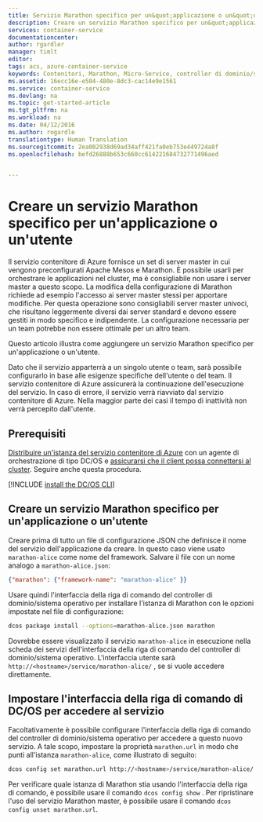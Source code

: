 ```yaml
---
title: Servizio Marathon specifico per un&quot;applicazione o un&quot;utente | Documentazione Microsoft
description: Creare un servizio Marathon specifico per un&quot;applicazione o un&quot;utente
services: container-service
documentationcenter: 
author: rgardler
manager: timlt
editor: 
tags: acs, azure-container-service
keywords: Contenitori, Marathon, Micro-Service, controller di dominio/sistema operativo, Azure
ms.assetid: 16ecc16e-e504-480e-8dc3-cac14e9e1561
ms.service: container-service
ms.devlang: na
ms.topic: get-started-article
ms.tgt_pltfrm: na
ms.workload: na
ms.date: 04/12/2016
ms.author: rogardle
translationtype: Human Translation
ms.sourcegitcommit: 2ea002938d69ad34aff421fa0eb753e449724a8f
ms.openlocfilehash: befd26888b653c660cc614221684732771496aed


---
```

# <a name="create-an-application-or-userspecific-marathon-service"></a>Creare un servizio Marathon specifico per un'applicazione o un'utente
Il servizio contenitore di Azure fornisce un set di server master in cui vengono preconfigurati Apache Mesos e Marathon. È possibile usarli per orchestrare le applicazioni nel cluster, ma è consigliabile non usare i server master a questo scopo. La modifica della configurazione di Marathon richiede ad esempio l'accesso ai server master stessi per apportare modifiche. Per questa operazione sono consigliabili server master univoci, che risultano leggermente diversi dai server standard e devono essere gestiti in modo specifico e indipendente. La configurazione necessaria per un team potrebbe non essere ottimale per un altro team.

Questo articolo illustra come aggiungere un servizio Marathon specifico per un'applicazione o un'utente.

Dato che il servizio apparterrà a un singolo utente o team, sarà possibile configurarlo in base alle esigenze specifiche dell'utente o del team. Il servizio contenitore di Azure assicurerà la continuazione dell'esecuzione del servizio. In caso di errore, il servizio verrà riavviato dal servizio contenitore di Azure. Nella maggior parte dei casi il tempo di inattività non verrà percepito dall'utente.

## <a name="prerequisites"></a>Prerequisiti
[Distribuire un'istanza del servizio contenitore di Azure](container-service-deployment.md) con un agente di orchestrazione di tipo DC/OS e [assicurarsi che il client possa connettersi al cluster](container-service-connect.md). Seguire anche questa procedura.

[!INCLUDE [install the DC/OS CLI](../../includes/container-service-install-dcos-cli-include.md)]

## <a name="create-an-application-or-userspecific-marathon-service"></a>Creare un servizio Marathon specifico per un'applicazione o un'utente
Creare prima di tutto un file di configurazione JSON che definisce il nome del servizio dell'applicazione da creare. In questo caso viene usato `marathon-alice` come nome del framework. Salvare il file con un nome analogo a `marathon-alice.json`:

```json
{"marathon": {"framework-name": "marathon-alice" }}
```

Usare quindi l'interfaccia della riga di comando del controller di dominio/sistema operativo per installare l'istanza di Marathon con le opzioni impostate nel file di configurazione:

```bash
dcos package install --options=marathon-alice.json marathon
```

Dovrebbe essere visualizzato il servizio `marathon-alice` in esecuzione nella scheda dei servizi dell'interfaccia della riga di comando del controller di dominio/sistema operativo. L'interfaccia utente sarà `http://<hostname>/service/marathon-alice/` , se si vuole accedere direttamente.

## <a name="set-the-dcos-cli-to-access-the-service"></a>Impostare l'interfaccia della riga di comando di DC/OS per accedere al servizio
Facoltativamente è possibile configurare l'interfaccia della riga di comando del controller di dominio/sistema operativo per accedere a questo nuovo servizio. A tale scopo, impostare la proprietà `marathon.url` in modo che punti all'istanza `marathon-alice`, come illustrato di seguito:

```bash
dcos config set marathon.url http://<hostname>/service/marathon-alice/
```

Per verificare quale istanza di Marathon stia usando l'interfaccia della riga di comando, è possibile usare il comando `dcos config show` . Per ripristinare l'uso del servizio Marathon master, è possibile usare il comando `dcos config unset marathon.url`.




<!--HONumber=Nov16_HO2-->


